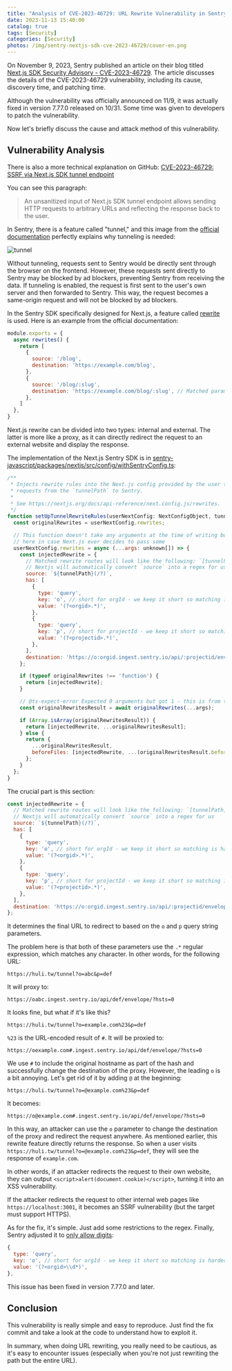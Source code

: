 ```yaml
---
title: "Analysis of CVE-2023-46729: URL Rewrite Vulnerability in Sentry Next.js SDK"
date: 2023-11-13 15:40:00
catalog: true
tags: [Security]
categories: [Security]
photos: /img/sentry-nextjs-sdk-cve-2023-46729/cover-en.png
---
```


On November 9, 2023, Sentry published an article on their blog titled [Next.js SDK Security Advisory - CVE-2023-46729](https://blog.sentry.io/next-js-sdk-security-advisory-cve-2023-46729/). The article discusses the details of the CVE-2023-46729 vulnerability, including its cause, discovery time, and patching time.

Although the vulnerability was officially announced on 11/9, it was actually fixed in version 7.77.0 released on 10/31. Some time was given to developers to patch the vulnerability.

Now let's briefly discuss the cause and attack method of this vulnerability.

<!-- more -->

## Vulnerability Analysis

There is also a more technical explanation on GitHub: [CVE-2023-46729: SSRF via Next.js SDK tunnel endpoint](https://github.com/getsentry/sentry-javascript/security/advisories/GHSA-2rmr-xw8m-22q9)

You can see this paragraph:

> An unsanitized input of Next.js SDK tunnel endpoint allows sending HTTP requests to arbitrary URLs and reflecting the response back to the user.

In Sentry, there is a feature called "tunnel," and this image from the [official documentation](https://docs.sentry.io/platforms/javascript/troubleshooting/#dealing-with-ad-blockers) perfectly explains why tunneling is needed:

![tunnel](/img/sentry-nextjs-sdk-cve-2023-46729/p1.png)

Without tunneling, requests sent to Sentry would be directly sent through the browser on the frontend. However, these requests sent directly to Sentry may be blocked by ad blockers, preventing Sentry from receiving the data. If tunneling is enabled, the request is first sent to the user's own server and then forwarded to Sentry. This way, the request becomes a same-origin request and will not be blocked by ad blockers.

In the Sentry SDK specifically designed for Next.js, a feature called [rewrite](https://nextjs.org/docs/app/api-reference/next-config-js/rewrites) is used. Here is an example from the official documentation:

``` js
module.exports = {
  async rewrites() {
    return [
      {
        source: '/blog',
        destination: 'https://example.com/blog',
      },
      {
        source: '/blog/:slug',
        destination: 'https://example.com/blog/:slug', // Matched parameters can be used in the destination
      },
    ]
  },
}
```

Next.js rewrite can be divided into two types: internal and external. The latter is more like a proxy, as it can directly redirect the request to an external website and display the response.

The implementation of the Next.js Sentry SDK is in [sentry-javascript/packages/nextjs/src/config/withSentryConfig.ts](https://github.com/getsentry/sentry-javascript/blob/7.69.0/packages/nextjs/src/config/withSentryConfig.ts#L98):

``` js
/**
 * Injects rewrite rules into the Next.js config provided by the user to tunnel
 * requests from the `tunnelPath` to Sentry.
 *
 * See https://nextjs.org/docs/api-reference/next.config.js/rewrites.
 */
function setUpTunnelRewriteRules(userNextConfig: NextConfigObject, tunnelPath: string): void {
  const originalRewrites = userNextConfig.rewrites;

  // This function doesn't take any arguments at the time of writing but we future-proof
  // here in case Next.js ever decides to pass some
  userNextConfig.rewrites = async (...args: unknown[]) => {
    const injectedRewrite = {
      // Matched rewrite routes will look like the following: `[tunnelPath]?o=[orgid]&p=[projectid]`
      // Nextjs will automatically convert `source` into a regex for us
      source: `${tunnelPath}(/?)`,
      has: [
        {
          type: 'query',
          key: 'o', // short for orgId - we keep it short so matching is harder for ad-blockers
          value: '(?<orgid>.*)',
        },
        {
          type: 'query',
          key: 'p', // short for projectId - we keep it short so matching is harder for ad-blockers
          value: '(?<projectid>.*)',
        },
      ],
      destination: 'https://o:orgid.ingest.sentry.io/api/:projectid/envelope/?hsts=0',
    };

    if (typeof originalRewrites !== 'function') {
      return [injectedRewrite];
    }

    // @ts-expect-error Expected 0 arguments but got 1 - this is from the future-proofing mentioned above, so we don't care about it
    const originalRewritesResult = await originalRewrites(...args);

    if (Array.isArray(originalRewritesResult)) {
      return [injectedRewrite, ...originalRewritesResult];
    } else {
      return {
        ...originalRewritesResult,
        beforeFiles: [injectedRewrite, ...(originalRewritesResult.beforeFiles || [])],
      };
    }
  };
}
```

The crucial part is this section:

``` js
const injectedRewrite = {
  // Matched rewrite routes will look like the following: `[tunnelPath]?o=[orgid]&p=[projectid]`
  // Nextjs will automatically convert `source` into a regex for us
  source: `${tunnelPath}(/?)`,
  has: [
    {
      type: 'query',
      key: 'o', // short for orgId - we keep it short so matching is harder for ad-blockers
      value: '(?<orgid>.*)',
    },
    {
      type: 'query',
      key: 'p', // short for projectId - we keep it short so matching is harder for ad-blockers
      value: '(?<projectid>.*)',
    },
  ],
  destination: 'https://o:orgid.ingest.sentry.io/api/:projectid/envelope/?hsts=0',
};
```

It determines the final URL to redirect to based on the `o` and `p` query string parameters.

The problem here is that both of these parameters use the `.*` regular expression, which matches any character. In other words, for the following URL:

```
https://huli.tw/tunnel?o=abc&p=def
```

It will proxy to:

```
https://oabc.ingest.sentry.io/api/def/envelope/?hsts=0
```

It looks fine, but what if it's like this?

```
https://huli.tw/tunnel?o=example.com%23&p=def
```

`%23` is the URL-encoded result of `#`. It will be proxied to:

```
https://oexample.com#.ingest.sentry.io/api/def/envelope/?hsts=0
```

We use `#` to include the original hostname as part of the hash and successfully change the destination of the proxy. However, the leading `o` is a bit annoying. Let's get rid of it by adding `@` at the beginning:

```
https://huli.tw/tunnel?o=@example.com%23&p=def
```

It becomes:

```
https://o@example.com#.ingest.sentry.io/api/def/envelope/?hsts=0
```

In this way, an attacker can use the `o` parameter to change the destination of the proxy and redirect the request anywhere. As mentioned earlier, this rewrite feature directly returns the response. So when a user visits `https://huli.tw/tunnel?o=@example.com%23&p=def`, they will see the response of `example.com`.

In other words, if an attacker redirects the request to their own website, they can output `<script>alert(document.cookie)</script>`, turning it into an XSS vulnerability.

If the attacker redirects the request to other internal web pages like `https://localhost:3001`, it becomes an SSRF vulnerability (but the target must support HTTPS).

As for the fix, it's simple. Just add some restrictions to the regex. Finally, Sentry adjusted it to [only allow digits](https://github.com/getsentry/sentry-javascript/pull/9416/files):

``` js
{
  type: 'query',
  key: 'o', // short for orgId - we keep it short so matching is harder for ad-blockers
  value: '(?<orgid>\\d*)',
},
```

This issue has been fixed in version 7.77.0 and later.

## Conclusion

This vulnerability is really simple and easy to reproduce. Just find the fix commit and take a look at the code to understand how to exploit it.

In summary, when doing URL rewriting, you really need to be cautious, as it's easy to encounter issues (especially when you're not just rewriting the path but the entire URL).
